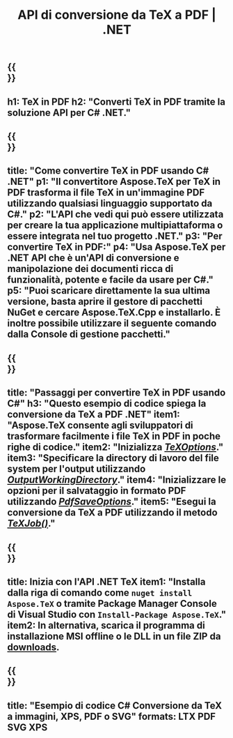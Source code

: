 ﻿---
translation: true
template: /_templates/_conversion-child-net.md
title: API di conversione da TeX a PDF | .NET
description: Funzionalità di conversione da TeX a PDF. Integra questa libreria .NET in sede nel tuo progetto o usa applicazioni multipiattaforma per convertire TeX in PDF.
keywords: da tex a pdf api net, tex2pdf integra c#
url: /net/conversion/tex-to-pdf/
family: tex
platformtag: net
feature: conversion
informat: TEX
outformat: PDF
otherformats: BMP PNG JPEG TIFF SVG XPS
---


{{<section banner>}}
---
h1: TeX in PDF
h2: "Converti TeX in PDF tramite la soluzione API per C# .NET."
---

{{<section overview>}}
---
title: "Come convertire TeX in PDF usando C# .NET"
p1: "Il convertitore Aspose.TeX per TeX in PDF trasforma il file TeX in un'immagine PDF utilizzando qualsiasi linguaggio supportato da C#."
p2: "L'API che vedi qui può essere utilizzata per creare la tua applicazione multipiattaforma o essere integrata nel tuo progetto .NET."
p3: "Per convertire TeX in PDF:"
p4: "Usa Aspose.TeX per .NET API che è un'API di conversione e manipolazione dei documenti ricca di funzionalità, potente e facile da usare per C#."
p5: "Puoi scaricare direttamente la sua ultima versione, basta aprire il gestore di pacchetti NuGet e cercare Aspose.TeX.Cpp e installarlo. È inoltre possibile utilizzare il seguente comando dalla Console di gestione pacchetti."
---

{{<section feature1>}}
---
title: "Passaggi per convertire TeX in PDF usando C#"
h3: "Questo esempio di codice spiega la conversione da TeX a PDF .NET"
item1: "Aspose.TeX consente agli sviluppatori di trasformare facilmente i file TeX in PDF in poche righe di codice."
item2: "Inizializza [*TeXOptions*](https://reference.aspose.com/tex/net/aspose.tex/texoptions/)."
item3: "Specificare la directory di lavoro del file system per l'output utilizzando [*OutputWorkingDirectory*](https://reference.aspose.com/tex/net/aspose.tex/texoptions/outputworkingdirectory/)."
item4: "Inizializzare le opzioni per il salvataggio in formato PDF utilizzando [*PdfSaveOptions*](https://reference.aspose.com/tex/net/aspose.tex.presentation.image/pdfsaveoptions/)."
item5: "Esegui la conversione da TeX a PDF utilizzando il metodo [*TeXJob()*](https://reference.aspose.com/tex/net/aspose.tex/texjob/)."
---

{{<section feature2>}}
---
title: Inizia con l'API .NET TeX
item1: "Installa dalla riga di comando come ```nuget install Aspose.TeX``` o tramite Package Manager Console di Visual Studio con ```Install-Package Aspose.TeX```."
item2: In alternativa, scarica il programma di installazione MSI offline o le DLL in un file ZIP da [downloads](https://downloads.aspose.com/tex/net).
---

{{<section widget>}}
---
title: "Esempio di codice C# Conversione da TeX a immagini, XPS, PDF o SVG"
formats: LTX PDF SVG XPS
---